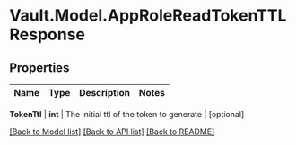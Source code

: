 # Vault.Model.AppRoleReadTokenTTLResponse

## Properties

Name | Type | Description | Notes
------------ | ------------- | ------------- | -------------

**TokenTtl** | **int** | The initial ttl of the token to generate | [optional] 

[[Back to Model list]](../README.md#documentation-for-models) [[Back to API list]](../README.md#documentation-for-api-endpoints) [[Back to README]](../README.md)

